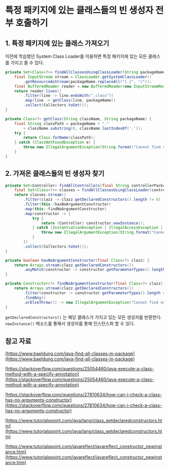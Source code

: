 # 특정 패키지에 있는 클래스들의 빈 생성자 전부 호출하기

## 1. 특정 패키지에 있는 클래스 가져오기

이전에 학습했던 System Class Loader를 이용하면 특정 패키지에 있는 모든 클래스를 가지고 올 수 있다.

```java
private Set<Class<?>> findAllClassesUsingClassLoader(String packageName) {
    final InputStream stream = ClassLoader.getSystemClassLoader()
        .getResourceAsStream(packageName.replaceAll("[.]", "/"));
    final BufferedReader reader = new BufferedReader(new InputStreamReader(Objects.requireNonNull(stream)));
    return reader.lines()
        .filter(line -> line.endsWith(".class"))
        .map(line -> getClass(line, packageName))
        .collect(Collectors.toSet());
}

private Class<?> getClass(String className, String packageName) {
    final String classPath = packageName + "."
        + className.substring(0, className.lastIndexOf('.'));
    try {
        return Class.forName(classPath);
    } catch (ClassNotFoundException e) {
        throw new IllegalArgumentException(String.format("Cannot find class. (%s)", classPath));
    }
}
```

## 2. 가져온 클래스들의 빈 생성자 찾기

```java
private Set<Controller> findAllControllers(final String controllerPackage) {
    final Set<Class<?>> classes = findAllClassesUsingClassLoader(controllerPackage);
    return classes.stream()
        .filter(clazz -> clazz.getDeclaredConstructors().length != 0)
        .filter(this::hasNoArgumentConstructor)
        .map(this::findNoArgumentConstructor)
        .map(constructor -> {
            try {
                return (Controller) constructor.newInstance();
            } catch (InstantiationException | IllegalAccessException | InvocationTargetException e) {
                throw new IllegalArgumentException(String.format("Cannot invoke constructor. (%s)", constructor.getName()));
            }
        })
        .collect(Collectors.toSet());
}

private boolean hasNoArgumentConstructor(final Class<?> clazz) {
    return Arrays.stream(clazz.getDeclaredConstructors())
        .anyMatch(constructor -> constructor.getParameterTypes().length == 0);
}

private Constructor<?> findNoArgumentConstructor(final Class<?> clazz) {
    return Arrays.stream(clazz.getDeclaredConstructors())
        .filter(constructor -> constructor.getParameterTypes().length == 0)
        .findAny()
        .orElseThrow(() -> new IllegalArgumentException("Cannot find no-argument constructor."));
}
```

`getDeclaredConstructors()` 는 해당 클래스가 가지고 있는 모든 생성자를 반환한다. `newInstance()` 메소드를 통해서 생성자를 통해 인스턴스화 할 수 있다.

## 참고 자료

[https://www.baeldung.com/java-find-all-classes-in-package](https://www.baeldung.com/java-find-all-classes-in-package)

[https://stackoverflow.com/questions/25054460/java-execute-a-class-method-with-a-specify-annotation](https://stackoverflow.com/questions/25054460/java-execute-a-class-method-with-a-specify-annotation)

[https://stackoverflow.com/questions/27810634/how-can-i-check-a-class-has-no-arguments-constructor](https://stackoverflow.com/questions/27810634/how-can-i-check-a-class-has-no-arguments-constructor)

[https://www.tutorialspoint.com/java/lang/class_getdeclaredconstructors.htm](https://www.tutorialspoint.com/java/lang/class_getdeclaredconstructors.htm)

[https://www.tutorialspoint.com/javareflect/javareflect_constructor_newinstance.htm](https://www.tutorialspoint.com/javareflect/javareflect_constructor_newinstance.htm)